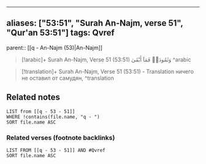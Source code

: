
---
aliases: ["53:51", "Surah An-Najm, verse 51", "Qur'an 53:51"]
tags: Qvref
---

parent:: [[q - An-Najm (53)|An-Najm]]

> [!arabic]+ Surah An-Najm, Verse 51 (53:51)
> <span class="quran-arabic">وَثَمُودَا۟ فَمَآ أَبْقَىٰ</span>
^arabic

> [!translation]+ Surah An-Najm, Verse 51 (53:51) - Translation
> ничего не оставил от самудян,
^translation



## Related notes
```dataview
LIST from [[q - 53 - 51]]
WHERE !contains(file.name, "q - ")
SORT file.name ASC
```

### Related verses (footnote backlinks)
```dataview
LIST FROM [[q - 53 - 51]] AND #Qvref
SORT file.name ASC
```

